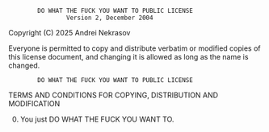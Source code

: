             DO WHAT THE FUCK YOU WANT TO PUBLIC LICENSE
                    Version 2, December 2004

 Copyright (C) 2025 Andrei Nekrasov

 Everyone is permitted to copy and distribute verbatim or modified
 copies of this license document, and changing it is allowed as long
 as the name is changed.

            DO WHAT THE FUCK YOU WANT TO PUBLIC LICENSE
   TERMS AND CONDITIONS FOR COPYING, DISTRIBUTION AND MODIFICATION

  0. You just DO WHAT THE FUCK YOU WANT TO.

